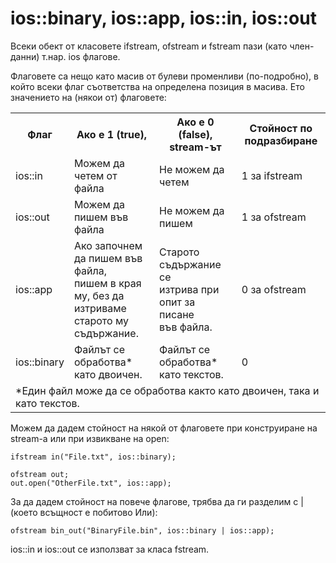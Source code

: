 # ios::binary, ios::app, ios::in, ios::out

Всеки обект от класовете ifstream, ofstream и fstream пази (като член-данни) т.нар. ios флагове.

Флаговете са нещо като масив от булеви променливи (по-подробно), в който всеки флаг съответства на определена позиция в масива.
Ето значението на (някои от) флаговете:

<table>
  <tr>
    <th>Флаг</th>
    <th>Ако е 1 (true), </th>
    <th>Ако е 0 (false), stream-ът</th>
    <th>Стойност по подразбиране </th>
  </tr>
  <tr>
    <td>ios::in</td>
    <td>Можем да четем от файла</td>
    <td>Не можем да четем</td>
    <td>1 за ifstream</td>
  </tr>
  <tr>
    <td>ios::out</td>
    <td>Можем да пишем във файла</td>
    <td>Не можем да пишем</td>
    <td>1 за ofstream</td>
  </tr>
  <tr>
    <td>ios::app</td>
    <td>Ако започнем да пишем във файла,<br>пишем в края му, без да изтриваме<br>старото му съдържание.</td>
    <td>Старото съдържание се<br>изтрива при опит за писане<br>във файла.</td>
    <td>0 за ofstream</td>
  </tr>
  <tr>
    <td>ios::binary</td>
    <td>Файлът се обработва* като двоичен.</td>
    <td>Файлът се обработва* като текстов.</td>
    <td>0</td>
  </tr>
  <tr>
    <td colspan="4">*Един файл може да се обработва както като двоичен, така и като текстов.</td>
  </tr>
</table>

Можем да дадем стойност на някой от флаговете при конструиране на stream-а или при извикване на open:

    ifstream in("File.txt", ios::binary);
    
    ofstream out;
    out.open("OtherFile.txt", ios::app);
    
За да дадем стойност на повече флагове, трябва да ги разделим с | (което всъщност е побитово Или):

    ofstream bin_out("BinaryFile.bin", ios::binary | ios::app);
    
ios::in и ios::out се използват за класа fstream.
